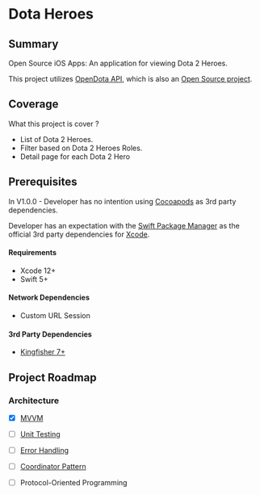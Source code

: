 # Dota Heroes
## Summary 

Open Source iOS Apps: An application for viewing Dota 2 Heroes.

This project utilizes [OpenDota API](https://docs.opendota.com/), which is also an [Open Source project](https://github.com/odota/core/).

## Coverage 
What this project is cover ?
* List of Dota 2 Heroes. 
* Filter based on Dota 2 Heroes Roles.
* Detail page for each Dota 2 Hero

## Prerequisites
In V1.0.0 - Developer has no intention using [Cocoapods](https://cocoapods.org/) as 3rd party dependencies.

Developer has an expectation with the [Swift Package Manager](https://swift.org/package-manager/) as the official 3rd party dependencies for [Xcode](https://developer.apple.com/xcode/).  

#### Requirements
* Xcode 12+
* Swift 5+


#### Network Dependencies

* Custom URL Session 


#### 3rd Party Dependencies

* [Kingfisher 7+](https://github.com/onevcat/Kingfisher/)

## Project Roadmap

### Architecture

 * [x] [MVVM](https://benoitpasquier.com/ios-swift-mvvm-pattern/)
 * [ ] [Unit Testing](https://benoitpasquier.com/unit-test-swift-mvvm-pattern/)
 * [ ] [Error Handling](https://benoitpasquier.com/error-handling-swift-mvvm/)
 * [ ] [Coordinator Pattern](https://benoitpasquier.com/coordinator-pattern-swift/)
 * [ ] Protocol-Oriented Programming
 